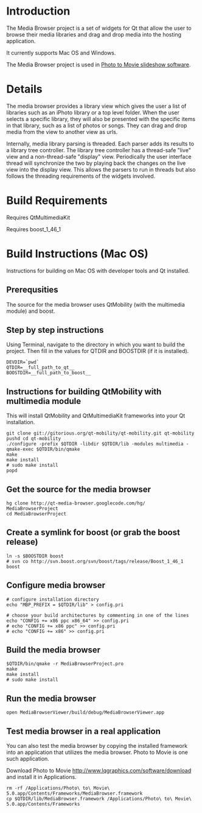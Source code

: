 # Introduction #

The Media Browser project is a set of widgets for Qt that allow the user to browse their media libraries and drag and drop media into the hosting application.

It currently supports Mac OS and Windows.

The Media Browser project is used in [Photo to Movie slideshow software](http://www.lqgraphics.com/software/phototomovie.php).

# Details #

The media browser provides a library view which gives the user a list of libraries such as an iPhoto library or a top level folder. When the user selects a specific library, they will also be presented with the specific items in that library, such as a list of photos or songs. They can drag and drop media from the view to another view as urls.

Internally, media library parsing is threaded. Each parser adds its results to a library tree controller. The library tree controller has a thread-safe "live" view and a non-thread-safe "display" view. Periodically the user interface thread will synchronize the two by playing back the changes on the live view into the display view. This allows the parsers to run in threads but also follows the threading requirements of the widgets involved.

# Build Requirements #

Requires QtMultimediaKit

Requires boost\_1\_46\_1

# Build Instructions (Mac OS) #

Instructions for building on Mac OS with developer tools and Qt installed.

## Prerequsities ##

The source for the media browser uses QtMobility (with the multimedia module) and boost.

## Step by step instructions ##

Using Terminal, navigate to the directory in which you want to build the project. Then fill in the values for QTDIR and BOOSTDIR (if it is installed).

```
DEVDIR=`pwd`
QTDIR=__full_path_to_qt__
BOOSTDIR=__full_path_to_boost__
```

## Instructions for building QtMobility with multimedia module ##

This will install QtMobility and QtMultimediaKit frameworks into your Qt installation.

```
git clone git://gitorious.org/qt-mobility/qt-mobility.git qt-mobility
pushd cd qt-mobility
./configure -prefix $QTDIR -libdir $QTDIR/lib -modules multimedia -qmake-exec $QTDIR/bin/qmake
make
make install
# sudo make install
popd
```

## Get the source for the media browser ##

```
hg clone http://qt-media-browser.googlecode.com/hg/ MediaBrowserProject
cd MediaBrowserProject
```

## Create a symlink for boost (or grab the boost release) ##

```
ln -s $BOOSTDIR boost
# svn co http://svn.boost.org/svn/boost/tags/release/Boost_1_46_1 boost
```

## Configure media browser ##

```
# configure installation directory
echo "MBP_PREFIX = $QTDIR/lib" > config.pri

# choose your build architectures by commenting in one of the lines
echo "CONFIG += x86 ppc x86_64" >> config.pri
# echo "CONFIG += x86 ppc" >> config.pri
# echo "CONFIG += x86" >> config.pri
```

## Build the media browser ##

```
$QTDIR/bin/qmake -r MediaBrowserProject.pro
make
make install
# sudo make install
```

## Run the media browser ##

```
open MediaBrowserViewer/build/debug/MediaBrowserViewer.app
```

## Test media browser in a real application ##

You can also test the media browser by copying the installed framework into an application that utilizes the media browser. Photo to Movie is one such application.

Download Photo to Movie http://www.lqgraphics.com/software/download and install it in Applications.

```
rm -rf /Applications/Photo\ to\ Movie\ 5.0.app/Contents/Frameworks/MediaBrowser.framework
cp $QTDIR/lib/MediaBrowser.framework /Applications/Photo\ to\ Movie\ 5.0.app/Contents/Frameworks
```